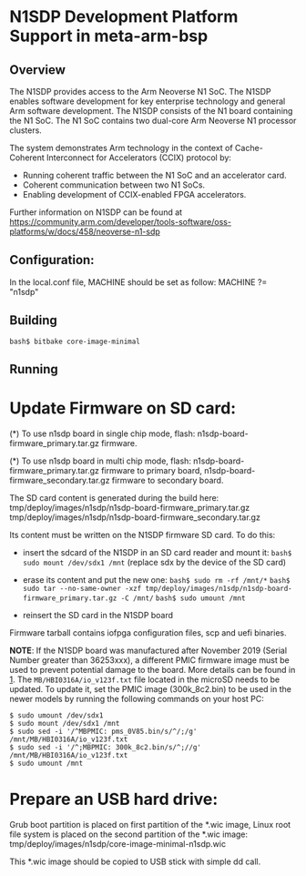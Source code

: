 # N1SDP Development Platform Support in meta-arm-bsp

## Overview
The N1SDP provides access to the Arm Neoverse N1 SoC. The N1SDP enables software development for key enterprise technology
and general Arm software development. The N1SDP consists of the N1 board containing the N1 SoC.
The N1 SoC contains two dual-core Arm Neoverse N1 processor clusters.

The system demonstrates Arm technology in the context of Cache-Coherent Interconnect for Accelerators (CCIX) protocol by:

- Running coherent traffic between the N1 SoC and an accelerator card.
- Coherent communication between two N1 SoCs.
- Enabling development of CCIX-enabled FPGA accelerators.

Further information on N1SDP can be found at
https://community.arm.com/developer/tools-software/oss-platforms/w/docs/458/neoverse-n1-sdp

## Configuration:
In the local.conf file, MACHINE should be set as follow:
MACHINE ?= "n1sdp"

## Building
```bash$ bitbake core-image-minimal```

## Running

# Update Firmware on SD card:

(*) To use n1sdp board in single chip mode, flash:
    n1sdp-board-firmware_primary.tar.gz firmware.

(*) To use n1sdp board in multi chip mode, flash:
    n1sdp-board-firmware_primary.tar.gz firmware to primary board,
    n1sdp-board-firmware_secondary.tar.gz firmware to secondary board.

The SD card content is generated during the build here:
  tmp/deploy/images/n1sdp/n1sdp-board-firmware_primary.tar.gz
  tmp/deploy/images/n1sdp/n1sdp-board-firmware_secondary.tar.gz


Its content must be written on the N1SDP firmware SD card.
To do this:
- insert the sdcard of the N1SDP in an SD card reader and mount it:
```bash$ sudo mount /dev/sdx1 /mnt```
(replace sdx by the device of the SD card)

- erase its content and put the new one:
```bash$ sudo rm -rf /mnt/*```
```bash$ sudo tar --no-same-owner -xzf tmp/deploy/images/n1sdp/n1sdp-board-firmware_primary.tar.gz -C /mnt/```
```bash$ sudo umount /mnt```

- reinsert the SD card in the N1SDP board

Firmware tarball contains iofpga configuration files, scp and uefi binaries.

**NOTE**:
If the N1SDP board was manufactured after November 2019 (Serial Number greater
than 36253xxx), a different PMIC firmware image must be used to prevent
potential damage to the board. More details can be found in [1].
The `MB/HBI0316A/io_v123f.txt` file located in the microSD needs to be updated.
To update it, set the PMIC image (300k_8c2.bin) to be used in the newer models
by running the following commands on your host PC:

    $ sudo umount /dev/sdx1
    $ sudo mount /dev/sdx1 /mnt
    $ sudo sed -i '/^MBPMIC: pms_0V85.bin/s/^/;/g' /mnt/MB/HBI0316A/io_v123f.txt
    $ sudo sed -i '/^;MBPMIC: 300k_8c2.bin/s/^;//g' /mnt/MB/HBI0316A/io_v123f.txt
    $ sudo umount /mnt

# Prepare an USB hard drive:

Grub boot partition is placed on first partition of the *.wic image,
Linux root file system is placed on the second partition of the *.wic image:
  tmp/deploy/images/n1sdp/core-image-minimal-n1sdp.wic

This *.wic image should be copied to USB stick with simple dd call.


[1]: https://community.arm.com/developer/tools-software/oss-platforms/w/docs/604/notice-potential-damage-to-n1sdp-boards-if-using-latest-firmware-release
